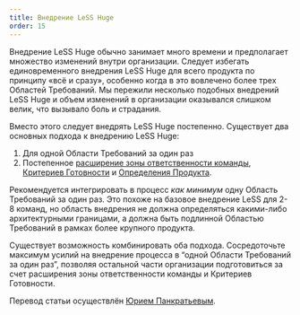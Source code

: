 ```yaml
---
title: Внедрение LeSS Huge
order: 15
---
```


Внедрение LeSS Huge обычно занимает много времени и предполагает множество изменений внутри организации. Следует избегать единовременного внедрения LeSS Huge для всего продукта по принципу «всё и сразу», особенно когда в это вовлечено более трех Областей Требований. Мы пережили несколько подобных внедрений LeSS Huge и объем изменений в организации оказывался слишком велик, что вызывало боль и страдания.

Вместо этого следует внедрять LeSS Huge постепенно. Существует два основных подхода к внедрению LeSS Huge:

1) Для одной Области Требований за один раз
2) Постепенное [расширение зоны ответственности команды](/less/adoption/feature-team-adoption_map.html), [Критериев Готовности](/less/framework/definition-of-done.html) и [Определения Продукта](/less/framework/product.html).

Рекомендуется интегрировать в процесс *как минимум* одну Область Требований за один раз. Это похоже на базовое внедрение LeSS для 2-8 команд, но область внедрения не должна определяться какими-либо архитектурными границами, а должна быть подлинной Областью Требований в рамках более крупного продукта.

Существует возможность комбинировать оба подхода. Сосредоточьте максимум усилий на внедрение процесса в “одной Области Требований за один раз”, позволяя остальной части организации подготовиться за счет расширения зоны ответственности команды и Критериев Готовности.

Перевод статьи осуществлён [Юрием Панкратьевым](https://www.linkedin.com/in/yuriypankratyev).
